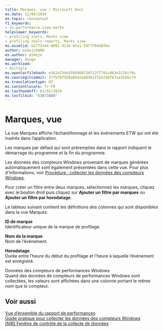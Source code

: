 ```yaml
---
title: Marques, vue | Microsoft Docs
ms.date: 11/04/2016
ms.topic: conceptual
f1_keywords:
- vs.performance.view.marks
helpviewer_keywords:
- profiling tools, Marks view
- profiling tools reports, Marks view
ms.assetid: b2773344-8081-4116-85a1-58f770448f6a
author: mikejo5000
ms.author: mikejo
manager: douge
ms.workload:
- multiple
ms.openlocfilehash: e162e234a5f0596073df12f7791cdb3e3126cf9c
ms.sourcegitcommit: 37fb7075b0a65d2add3b137a5230767aa3266c74
ms.translationtype: HT
ms.contentlocale: fr-FR
ms.lasthandoff: 01/02/2019
ms.locfileid: "53873880"
---
```

# <a name="marks-view"></a>Marques, vue
La vue Marques affiche l’échantillonnage et les événements ETW qui ont été insérés dans l’application.  
  
 Les marques par défaut qui sont préremplies dans le rapport indiquent le démarrage du programme et la fin du programme.  
  
 Les données des compteurs Windows provenant de marques générées automatiquement sont également présentées dans cette vue. Pour plus d'informations, voir [Procédure : collecter les données des compteurs Windows](../profiling/how-to-collect-windows-counter-data.md).  
  
 Pour créer un filtre entre deux marques, sélectionnez les marques, cliquez avec le bouton droit puis cliquez sur **Ajouter un filtre par marques** ou **Ajouter un filtre par horodatage**.  
  
 Le tableau suivant contient les définitions des colonnes qui sont disponibles dans la vue Marques.  
  
 **ID de marque**  
 Identificateur unique de la marque de profilage.  
  
 **Nom de la marque**  
 Nom de l’événement.  
  
 **Horodatage**  
 Durée entre l’heure du début du profilage et l’heure à laquelle l’événement est enregistré.  
  
 Données des compteurs de performances Windows  
 Quand des données de compteurs de performances Windows sont collectées, les valeurs sont affichées dans une colonne portant le même nom que le compteur.  
  
## <a name="see-also"></a>Voir aussi  
 [Vue d’ensemble du rapport de performances](../profiling/performance-report-overview.md)   
 [Guide pratique pour collecter les données des compteurs Windows](../profiling/how-to-collect-windows-counter-data.md)   
 [&#91;NIB&#93; Fenêtre de contrôle de la collecte de données](https://msdn.microsoft.com/98d740d8-459f-4605-bf04-fb17aafaaa8f)